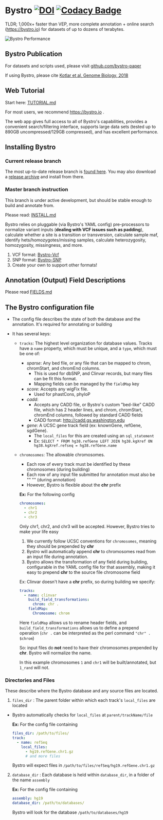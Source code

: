 # Bystro [![DOI](https://zenodo.org/badge/98203430.svg)](https://zenodo.org/badge/latestdoi/98203430) [![Codacy Badge](https://api.codacy.com/project/badge/Grade/0859a24d422a4d80a2ad6721e294aa35)](https://app.codacy.com/app/akotlar/bystro?utm_source=github.com&utm_medium=referral&utm_content=akotlar/bystro&utm_campaign=badger)

TLDR; 1,000x+ faster than VEP, more complete annotation + online search (https://bystro.io) for datasets of up to dozens of terabytes.

![Bystro Performance](https://i.imgur.com/ve8hUF8.png)
## Bystro Publication

For datasets and scripts used, please visit [github.com/bystro-paper](https://github.com/akotlar/bystro-paper)

If using Bystro, please cite [Kotlar et al, Genome Biology, 2018](https://doi.org/10.1186/s13059-018-1387-3)

## Web Tutorial

Start here: [TUTORIAL.md](TUTORIAL.md)

For most users, we recommend https://bystro.io .

The web app gives full access to all of Bystro's capabilities, provides a convenient search/filtering interface, supports large data sets (tested up to 890GB uncompressed/129GB compressed), and has excellent performance.

## Installing Bystro

### Current release branch
The most up-to-date release branch is [found here](https://github.com/akotlar/bystro/tree/b10). You may also download a [release archive](https://github.com/akotlar/bystro/releases) and install from there.

### Master branch instruction
This branch is under active development, but should be stable enough to build and annotate from.

Please read: [INSTALL.md](INSTALL.md)

Bystro relies on pluggable (via Bystro's YAML config) pre-processors to normalize variant inputs (**dealing with VCF issues such as padding**), calculate whether a site is a transition or transversion, calculate sample maf, identify hets/homozygotes/missing samples, calculate heterozygosity, homozygosity, missingness, and more.

1. VCF format: [Bystro-Vcf](https://github.com/akotlar/bystro-vcf)
2. SNP format: [Bystro-SNP](https://github.com/akotlar/bystro-snp)
3. Create your own to support other formats!

## Annotation (Output) Field Descriptions

Please read [FIELDS.md](FIELDS.md)

## The Bystro configuration file

- The config file describes the state of both the database and the annotation. It's required for annotating or building
- It has several keys:

  - `tracks`: The highest level organization for database values. Tracks have a `name` property, which must be unique, and a `type`, which must be one of:
    - _sparse_: Any bed file, or any file that can be mapped to chrom, chromStart, and chromEnd columns.
      - This is used for dbSNP, and Clinvar records, but many files can be fit this format.
      - Mapping fields can be managed by the `fieldMap` key
    - _score_: Accepts any wigFix file.
      - Used for phastCons, phyloP
    - _cadd_:
      - Accepts any CADD file, or Bystro's custom "bed-like" CADD file, which has 2 header lines, and chrom, chromStart, chromEnd columns, followed by standard CADD fields
      - CADD format: http://cadd.gs.washington.edu
    - _gene_: A UCSC gene track field (ex: knownGene, refGene, sgdGene).
      - The `local_files` for this are created using an `sql_statement`
      - Ex: `SELECT * FROM hg38.refGene LEFT JOIN hg38.kgXref ON hg38.kgXref.refseq = hg38.refGene.name`
  - `chromosomes`: The allowable chromosomes.

    - Each row of every track must be identified by these chromosomes (during building)
    - Each row of any input file submitted for annotation must also be "" "" (during annotation)
    - However, Bystro is flexible about the **chr** prefix

    **Ex:** For the following config

    ```yaml
    chromosomes:
      - chr1
      - chr2
      - chr3
    ```

    Only chr1, chr2, and chr3 will be accepted. However, Bystro tries to make your life easy

    1. We currently follow UCSC conventions for `chromosomes`, meaning they should be prepended by **chr**
    2. Bystro will automatically append **chr** to chromosomes read from an input file during annotation.
    3. Bystro allows the transformation of any field during building, configurable in the YAML config file for that assembly, making it easy to prepend **chr** to the source file chromosome field

    Ex: Clinvar doesn't have a **chr** prefix, so during building we specify:

    ```yaml
    tracks:
      - name: clinvar
        build_field_transformations:
          chrom: chr .
        fieldMap:
          Chromosome: chrom
    ```

    Here `fieldMap` allows us to rename header fields, and `build_field_transformations` allows us to define a prepend operation (`chr .` can be interpreted as the perl command `"chr" . $chrom`)

    So: input files do **not** need to have their chromosomes prepended by **chr**. Bystro will normalize the name.

    In this example chromosomes `1` and `chr1` will be built/annotated, but `1_rand` will not.

### Directories and Files

These describe where the Bystro database and any source files are located.

1. `files_dir` : The parent folder within which each track's `local_files` are located

- Bystro automatically checks for `local_files` at `parent/trackName/file`

  **Ex:** For the config file containing

  ```yaml
  files_dir: /path/to/files/
  track:
    - name: refSeq
      local_files:
        - hg19.refGene.chr1.gz
        # and more files
  ```

  Bystro will expect files in `/path/to/files/refSeq/hg19.refGene.chr1.gz`

2. `database_dir` : Each database is held within `database_dir`, in a folder of the name `assembly`

   **Ex:** For the config file containing

   ```yaml
   assembly: hg19
   database_dir: /path/to/databases/
   ```

   Bystro will look for the database `/path/to/databases/hg19`
